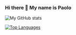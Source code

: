 ### Hi there 👋 My name is Paolo

![My GitHub stats](https://github-readme-stats.vercel.app/api?username=paolo-rossi&show_icons=true&theme=default)

[![Top Languages](https://github-readme-stats.vercel.app/api/top-langs/?username=paolo-rossi&layout=compact)](https://github.com/paolo-rossi/github-readme-stats)

<!--
<details>
  <summary><b>📈Language & Framework stats</b></summary>
  <br/>
      <img src='http://cr-skills-chart-widget.azurewebsites.net/api/api?username=paolo-rossi&padding=30&skills=delphi,angular,batchfile,c,c++,java,coffeescript,html,json,java,javascript,less,mysql,php,pandas,python,reactjs,scss,shell,typescript,vue'>
</details>

![visitors](https://visitor-badge.glitch.me/badge?page_id=paolo-rossi.id)

**paolo-rossi/paolo-rossi** is a ✨ _special_ ✨ repository because its `README.md` (this file) appears on your GitHub profile.

Here are some ideas to get you started:

- 🔭 I’m currently working on ...
- 🌱 I’m currently learning ...
- 👯 I’m looking to collaborate on ...
- 🤔 I’m looking for help with ...
- 💬 Ask me about ...
- 📫 How to reach me: ...
- 😄 Pronouns: ...
- ⚡ Fun fact: ...
-->
